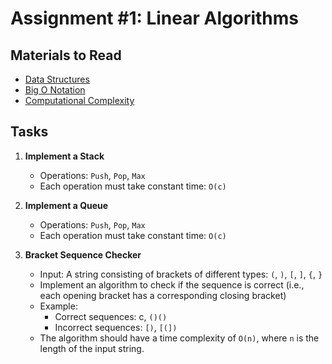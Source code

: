 # Assignment #1: Linear Algorithms

## Materials to Read

- [Data Structures](https://en.wikipedia.org/wiki/List_of_data_structures)
- [Big O Notation](https://en.wikipedia.org/wiki/Big_O_notation)
- [Computational Complexity](https://en.wikipedia.org/wiki/Computational_complexity_theory)

## Tasks

1. **Implement a Stack**

   - Operations: `Push`, `Pop`, `Max`
   - Each operation must take constant time: `O(c)`

2. **Implement a Queue**

   - Operations: `Push`, `Pop`, `Max`
   - Each operation must take constant time: `O(c)`

3. **Bracket Sequence Checker**
   - Input: A string consisting of brackets of different types: `(`, `)`, `[`, `]`, `{`, `}`
   - Implement an algorithm to check if the sequence is correct (i.e., each opening bracket has a corresponding closing bracket)
   - Example:
     - Correct sequences: c, `()()`
     - Incorrect sequences: `[)`, `[(])`
   - The algorithm should have a time complexity of `O(n)`, where `n` is the length of the input string.

<!-- `([{}])`
when I come across a new opening bracket, add it to stack
when I come across a new closing bracket delete it from stack
->()[]{} -> delete from stack AND check if the one we are deleting is correct, throw an error if its not
->

 -->
<!-- '([{ last in first out -> its a stack not a queue -->
